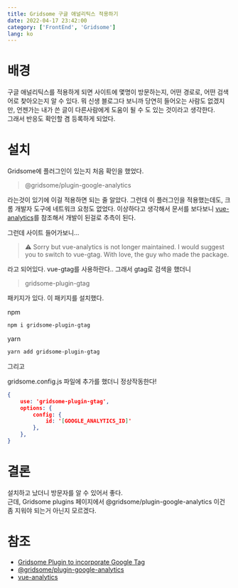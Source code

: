 ```yaml
---
title: Gridsome 구글 애널리틱스 적용하기
date: 2022-04-17 23:42:00
category: ['FrontEnd', 'Gridsome']
lang: ko
---
```

<!-- tags: ['Gridsome', '구글애널리틱스', 'GoogleAnalytics', 'analytics']-->
# 배경
구글 애널리틱스를 적용하게 되면 사이트에 몇명이 방문하는지, 어떤 경로로, 어떤 검색어로 찾아오는지 알 수 있다.
뭐 신생 블로그다 보니까 당연히 들어오는 사람도 없겠지만, 언젠가는 내가 쓴 글이 다른사람에게 도움이 될 수 도 있는 것이라고 생각한다.  
그래서 반응도 확인할 겸 등록하게 되었다.

# 설치
Gridsome에 플러그인이 있는지 처음 확인을 했었다. 

> @gridsome/plugin-google-analytics

라는것이 있기에 이걸 적용하면 되는 줄 알았다. 그런데 이 플러그인을 적용했는데도, 크롬 개발자 도구에 네트워크 요청도 없었다. 이상하다고 생각해서 문서를 보다보니 [vue-analytics](https://github.com/MatteoGabriele/vue-analytics/blob/master/README.md)를 참조해서 개발이 된걸로 추측이 된다.  
  
그런데 사이트 들어가보니...

> ⚠️ Sorry but vue-analytics is not longer maintained. I would suggest you to switch to vue-gtag. With love, the guy who made the package.

라고 되어있다. vue-gtag를 사용하란다..
그래서 gtag로 검색을 했더니

> gridsome-plugin-gtag

패키지가 있다. 이 패키지를 설치했다.

npm
```bash
npm i gridsome-plugin-gtag
```
yarn
```bash
yarn add gridsome-plugin-gtag
```

그리고

gridsome.config.js 파일에 추가를 했더니 정상작동한다!
```json
{
    use: 'gridsome-plugin-gtag',
    options: {
        config: {
            id: '[GOOGLE_ANALYTICS_ID]'
        },
    },
}
```

# 결론 
설치하고 났더니 방문자를 알 수 있어서 좋다.   
근데, Gridsome plugins 페이지에서 @gridsome/plugin-google-analytics 이건 좀 지워야 되는거 아닌지 모르겠다.

# 참조
 * [Gridsome Plugin to incorporate Google Tag](https://gridsome.org/plugins/gridsome-plugin-gtag)
 * [@gridsome/plugin-google-analytics](https://gridsome.org/plugins/@gridsome/plugin-google-analytics)
 * [vue-analytics](https://github.com/MatteoGabriele/vue-analytics/blob/master/README.md)